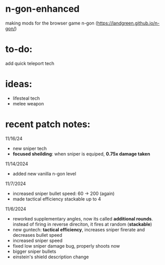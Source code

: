 # n-gon-enhanced
making mods for the browser game n-gon (https://landgreen.github.io/n-gon/)

# to-do:
add quick teleport tech

# ideas:
- lifesteal tech
- melee weapon

# recent patch notes:
11/16/24
- new sniper tech
- ****focused sheilding****: when sniper is equiped, ****0.75x damage taken****

11/14/2024
- added new vanilla n-gon level

11/7/2024
- increased sniper bullet speed: 60 -> 200 (again)
- made tactical efficiency stackable up to 4

11/6/2024
- reworked supplementary angles, now its called ****additional rounds****. instead of firing in reverse direciton, it fires at random (****stackable****)
- new guntech: ****tactical efficiency****, increases sniper firerate and decreases bullet speed
- increased sniper speed
- fixed low sniper damage bug, properly shoots now
- bigger sniper bullets
- einstein's shield description change
